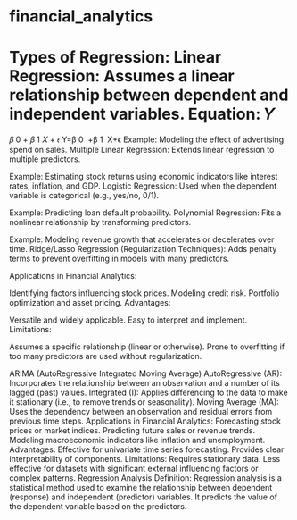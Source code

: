 # financial_analytics

Types of Regression:
Linear Regression:
Assumes a linear relationship between dependent and independent variables.
Equation: 
𝑌
=
𝛽
0
+
𝛽
1
𝑋
+
𝜖
Y=β 
0
​
 +β 
1
​
 X+ϵ
Example: Modeling the effect of advertising spend on sales.
Multiple Linear Regression:
Extends linear regression to multiple predictors.

Example: Estimating stock returns using economic indicators like interest rates, inflation, and GDP.
Logistic Regression:
Used when the dependent variable is categorical (e.g., yes/no, 0/1).

Example: Predicting loan default probability.
Polynomial Regression:
Fits a nonlinear relationship by transforming predictors.

Example: Modeling revenue growth that accelerates or decelerates over time.
Ridge/Lasso Regression (Regularization Techniques):
Adds penalty terms to prevent overfitting in models with many predictors.

Applications in Financial Analytics:

Identifying factors influencing stock prices.
Modeling credit risk.
Portfolio optimization and asset pricing.
Advantages:

Versatile and widely applicable.
Easy to interpret and implement.
Limitations:

Assumes a specific relationship (linear or otherwise).
Prone to overfitting if too many predictors are used without regularization.

ARIMA (AutoRegressive Integrated Moving Average)
AutoRegressive (AR): Incorporates the relationship between an observation and a number of its lagged (past) values.
Integrated (I): Applies differencing to the data to make it stationary (i.e., to remove trends or seasonality).
Moving Average (MA): Uses the dependency between an observation and residual errors from previous time steps.
Applications in Financial Analytics:
Forecasting stock prices or market indices.
Predicting future sales or revenue trends.
Modeling macroeconomic indicators like inflation and unemployment.
Advantages:
Effective for univariate time series forecasting.
Provides clear interpretability of components.
Limitations:
Requires stationary data.
Less effective for datasets with significant external influencing factors or complex patterns.
Regression Analysis
Definition:
Regression analysis is a statistical method used to examine the relationship between dependent (response) and independent (predictor) variables. It predicts the value of the dependent variable based on the predictors.
